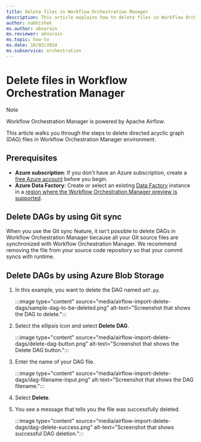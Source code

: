 ```yaml
---
title: Delete files in Workflow Orchestration Manager
description: This article explains how to delete files in Workflow Orchestration Manager.
author: nabhishek
ms.author: abnarain
ms.reviewer: abnarain
ms.topic: how-to
ms.date: 10/03/2024
ms.subservice: orchestration
---
```


# Delete files in Workflow Orchestration Manager

> [!NOTE]
> Workflow Orchestration Manager is powered by Apache Airflow.

This article walks you through the steps to delete directed acyclic graph (DAG) files in Workflow Orchestration Manager environment.

## Prerequisites

- **Azure subscription**: If you don't have an Azure subscription, create a [free Azure account](https://azure.microsoft.com/pricing/purchase-options/azure-account?cid=msft_learn) before you begin.
- **Azure Data Factory**: Create or select an existing [Data Factory](https://azure.microsoft.com/products/data-factory#get-started) instance in a [region where the Workflow Orchestration Manager preview is supported](concepts-workflow-orchestration-manager.md#region-availability-public-preview).

## Delete DAGs by using Git sync

When you use the Git sync feature, it isn't possible to delete DAGs in Workflow Orchestration Manager because all your Git source files are synchronized with Workflow Orchestration Manager. We recommend removing the file from your source code repository so that your commit syncs with runtime.

## Delete DAGs by using Azure Blob Storage

1. In this example, you want to delete the DAG named `adf.py`.

    :::image type="content" source="media/airflow-import-delete-dags/sample-dag-to-be-deleted.png" alt-text="Screenshot that shows the DAG to delete.":::

1. Select the ellipsis icon and select **Delete DAG**.

    :::image type="content" source="media/airflow-import-delete-dags/delete-dag-button.png" alt-text="Screenshot that shows the Delete DAG button.":::

1. Enter the name of your DAG file.

    :::image type="content" source="media/airflow-import-delete-dags/dag-filename-input.png" alt-text="Screenshot that shows the DAG filename.":::

1. Select **Delete**.

1. You see a message that tells you the file was successfully deleted.

    :::image type="content" source="media/airflow-import-delete-dags/dag-delete-success.png" alt-text="Screenshot that shows successful DAG deletion.":::
